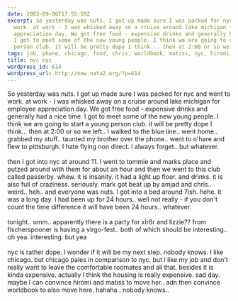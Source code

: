 ```yaml
---
date: 2003-09-06T17:55:59Z
excerpt: So yesterday was nuts. I got up made sure I was packed for nyc and went to
  work. at work - I was whisked away on a cruise around lake michigan for employee
  appreciation day. We got free food - expensive drinks and generally had a nice time.
  I got to meet some of the new young people. I think we are going to start a young
  person club. it will be pretty dope I think... then at 2:00 or so we left.. ...
tags: job, phone, chicago, food, chris, worldbook, matiss, nyc, hiromi, amjad
title: nyc nyc
wordpress_id: 614
wordpress_url: http://new.nata2.org/?p=614
---
```


So yesterday was nuts. I got up made sure I was packed for nyc and went to work. at work - I was whisked away on a cruise around lake michigan for employee appreciation day. We got free food - expensive drinks and generally had a nice time. I got to meet some of the new young people. I think we are going to start a young person club. it will be pretty dope I think... then at 2:00 or so we left.. I walked to the blue line.. went home.. grabbed my stuff.. taunted my brother over the phone.. went to o'hare and flew to pittsburgh. I hate flying non direct. I always forget.. but whatever. <br/><br/>then I got into nyc at around 11. I went to tommie and marks place and putzed around with them for about an hour and then we went to this club called passerby. whew. it is insanity. it had a light up floor. and drinks. it is also full of craziness. seriously. mark got beat up by amjad and chris.. weird.. heh.. and everyone was nuts. I got into a bed around 7ish. hehe. it was a long day. I had been up for 24 hours.. well not really - if you don't count the time difference it will have been 24 hours.. whatever. <br/><br/>tonight.. umm.. apparently there is a party for xlr8r and lizzie?? from fischerspooner is having a virgo-fest.. both of which should be interesting.. oh yea. interesting. but yea<br/><br/>nyc is rather dope. I wonder if it will be my next step. nobody knows. I like chicago. but chicago pales in comparison to nyc. but I like my job and don't really want to leave the comfortable roomates and all that. besides it is kinda expensive. actually I think the housing is really expensive. sad day. maybe I can convince hiromi and matiss to move her.. adn then convince worldbook to also move here. hahaha.. nobody knows.. 
